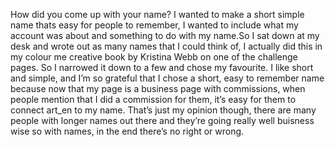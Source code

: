 How did you come up with your name?
I wanted to make a short simple name thats easy for people to remember, I wanted to include what my account was about and something to do with my name.So I sat down at my desk and wrote out as many names that I could think of, I actually did this in my colour me creative book by Kristina Webb on one of the challenge pages. So I narrowed it down to a few and chose my favourite. I like short and simple, and I’m so grateful that I chose a short, easy to remember name because now that my page is a business page with commissions, when people mention that I did a commission for them, it’s easy for them to connect art_en to my name. That’s just my opinion though, there are many people with longer names out there and they’re going really well buisness wise so with names, in the end there’s no right or wrong.
